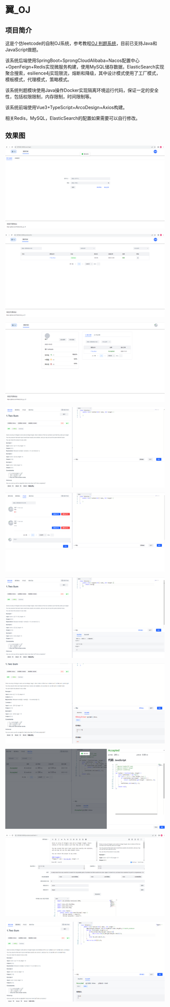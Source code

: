 # 翼_OJ

## 项目简介

这是个仿leetcode的自制OJ系统，参考教程[OJ 判题系统](https://www.codefather.cn/oj-%E5%88%A4%E9%A2%98%E7%B3%BB%E7%BB%9F/)，目前已支持Java和JavaScript做题。

该系统后端使用SpringBoot+SprongCloudAlibaba+Nacos配置中心+OpenFeign+Redis实现微服务构建，使用MySQL储存数据，ElasticSearch实现聚合搜索，esilience4j实现限流，熔断和降级，其中设计模式使用了工厂模式，模板模式，代理模式，策略模式。

该系统判题模块使用Java操作Docker实现隔离环境运行代码，保证一定的安全性，包括权限限制，内存限制，时间限制等。

该系统前端使用Vue3+TypeScript+ArcoDesign+Axios构建。

相关Redis，MySQL，ElasticSearch的配置如果需要可以自行修改。

## 效果图
![效果图1](./imgs/1.png)

![效果图2](./imgs/2.png)

![效果图3](./imgs/3.png)

![效果图4](./imgs/4.png)

![效果图5](./imgs/5.png)

![效果图6](./imgs/6.png)

![效果图7](./imgs/7.png)

![效果图8](./imgs/8.png)

![效果图9](./imgs/9.png)

![效果图10](./imgs/10.png)

